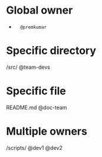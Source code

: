 # Global owner
*       @premkumar

# Specific directory
/src/   @team-devs

# Specific file
README.md @doc-team

# Multiple owners
/scripts/ @dev1 @dev2
